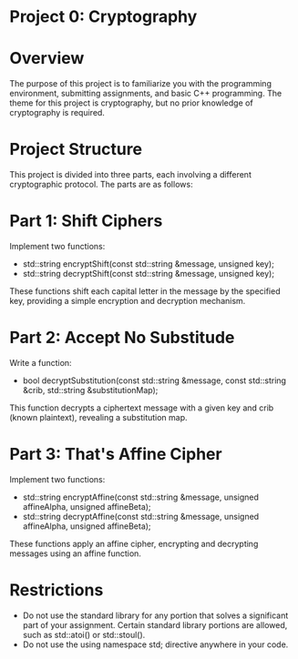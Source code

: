 # Project 0: Cryptography

# Overview
The purpose of this project is to familiarize you with the programming environment, submitting assignments, and basic C++ programming. The theme for this project is cryptography, but no prior knowledge of cryptography is required.

# Project Structure
This project is divided into three parts, each involving a different cryptographic protocol. The parts are as follows:

# Part 1: Shift Ciphers
Implement two functions:

- std::string encryptShift(const std::string &message, unsigned key);
- std::string decryptShift(const std::string &message, unsigned key);

These functions shift each capital letter in the message by the specified key, providing a simple encryption and decryption mechanism.

# Part 2: Accept No Substitude
Write a function:

- bool decryptSubstitution(const std::string &message, const std::string &crib, std::string &substitutionMap);

This function decrypts a ciphertext message with a given key and crib (known plaintext), revealing a substitution map.

# Part 3: That's Affine Cipher
Implement two functions:

- std::string encryptAffine(const std::string &message, unsigned affineAlpha, unsigned affineBeta);
- std::string decryptAffine(const std::string &message, unsigned affineAlpha, unsigned affineBeta);

These functions apply an affine cipher, encrypting and decrypting messages using an affine function.

# Restrictions
- Do not use the standard library for any portion that solves a significant part of your assignment. Certain standard library portions are allowed, such as std::atoi() or std::stoul().
- Do not use the using namespace std; directive anywhere in your code.